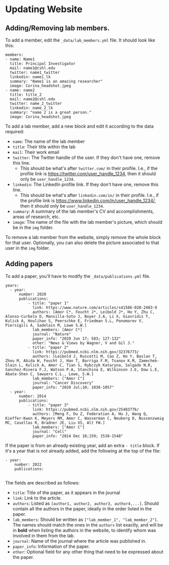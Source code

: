 # Updating Website

## Adding/Removing lab members.

To add a member, edit the `_data/lab_members.yml` file. It should look like this:
```
members:
- name: Name1
  title: Principal Investigator
  mail: name1@cshl.edu
  twitter: name1_twitter
  linkedin: name1_lk
  summary: "Name1 is an amazing researcher"
  image: Corina_headshot.jpeg
- name: name2
  title: title_2
  mail: name2@cshl.edu
  twitter: name_2_twitter
  linkedin: name_2_lk
  summary: "name 2 is a great person."
  image: Corina_headshot.jpeg
```

To add a lab member, add a new block and edit it according to the data required:
- `name`: The name of the lab member
- `title`: Their title within the lab
- `mail`: Their work email
- `twitter`: The Twitter handle of the user. If they don't have one, remove this line.
  - This should be what's after `twitter.com/` in their profile. I.e., if the profile link is https://twitter.com/user_handle_1234, then it should only be `user_handle_1234`.
- `linkedin`: The LinkedIn profile link. If they don't have one, remove this line.
  - This should be what's after `linkedin.com/in/` in their profile. I.e., if the profile link is https://www.linkedin.com/in/user_handle_1234/, then it should only be `user_handle_1234`.
- `summary`: A summary of the lab member's CV and accomplishments, areas of research, etc.
- `image`: The name of the file with the lab member's picture, which should be in the `img` folder.

To remove a lab member from the website, simply remove the whole block for that user. Optionally, you can also delete the picture associated to that user in the `img` folder.

## Adding papers

To add a paper, you'll have to modify the `_data/publications.yml` file.

```
years:
  - year: 
      number: 2020
      publications:
          - title: "paper 1"
            link: https://www.nature.com/articles/s41586-020-2403-9
            authors: [Amor C*, Feucht J*, Leibold J*, Ho Y, Zhu C, Alonso-Curbelo D, Mansilla-Soto J, Boyer J.A, Li X, Giavridis T, Kulick A, Houlihan S, Peerschke E, Friedman S.L, Ponomarev V, Piersigili A, Sadelain M, Lowe S.W.]
            lab_members: [Amor C*]
            journal: "Nature"
            paper_info: "2020 Jun 17; 583; 127-132"
            other: "News & Views by Wagner, V and Gil J."
          - title: "paper 2"
            link: https://pubmed.ncbi.nlm.nih.gov/32376773/
            authors: [Leibold J, Ruscetti M, Cao Z, Ho Y, Baslan T, Zhou M, Abida W, Feucht J, Han T, Barriga F.M, Tsanov K.M, Zamechek-Slain L, Kulick A, Amor C, Tian S, Rybczyk Kataryna, Salgado N.R, Sanchez-Rivera F.J, Watson P.A, Stanchina E, Wilkinson J.E, Dow L.E, Abate-Shen C, Sawyers C.L., Lowe, S.W.]
            lab_members: ["Amor C"]
            journal: "Cancer Discovery"
            paper_info: "2020 Jul;10; 1038-1057"
  - year: 
      number: 2014
      publications:
          - title: "paper 3"
            link: https://pubmed.ncbi.nlm.nih.gov/25483776/
            authors: [Meng F, Du Z, Federation A, Hu J, Wang Q, Kieffer-Kwon K, Meyers RM, Amor C, Wasserman C, Neuberg D, Nussenzweig MC, Casellas R, Bradner JE, Liu XS, Alt FW.]
            lab_members: ["Amor C"]
            journal: "Cell"
            paper_info: "2014 Dec 18;159; 1538-1548"
```

If the paper is from an already existing year, add an extra `- title` block. If it's a year that is not already added, add the following at the top of the file:
```
- year:
    number: 2022
    publications:
    
```

The fields are described as follows:
- `title`: Title of the paper, as it appears in the journal
- `link`: Link to the article.
- `authors`: Listed as `[author1, author2, author3, author4,...]`. Should contain all the authors in the paper, ideally in the order listed in the paper.
- `lab_members`: Should be written as `["lab_member_1", "lab_member_2"]`. The names should match the ones in the `authors` list exactly, and will be in **bold** when listing the authors in the website, to identify whom was involved in them from the lab.
- `journal`: Name of the journal where the article was published in.
- `paper_info`: Information of the paper.
- `other`: Optional field for any other thing that need to be expressed about the paper.

